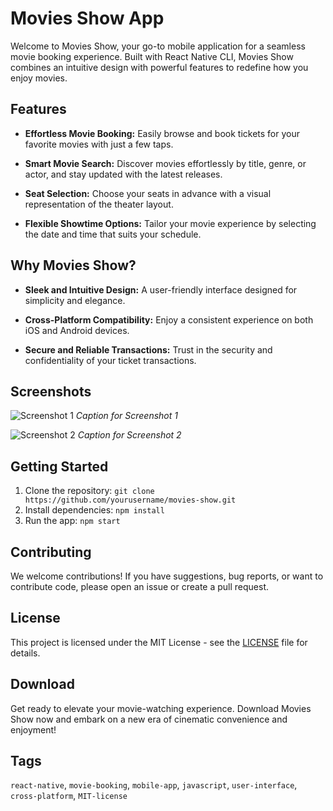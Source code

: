 # Movies Show App

Welcome to Movies Show, your go-to mobile application for a seamless movie booking experience. Built with React Native CLI, Movies Show combines an intuitive design with powerful features to redefine how you enjoy movies.

## Features

- **Effortless Movie Booking:** Easily browse and book tickets for your favorite movies with just a few taps.

- **Smart Movie Search:** Discover movies effortlessly by title, genre, or actor, and stay updated with the latest releases.

- **Seat Selection:** Choose your seats in advance with a visual representation of the theater layout.

- **Flexible Showtime Options:** Tailor your movie experience by selecting the date and time that suits your schedule.

## Why Movies Show?

- **Sleek and Intuitive Design:** A user-friendly interface designed for simplicity and elegance.

- **Cross-Platform Compatibility:** Enjoy a consistent experience on both iOS and Android devices.

- **Secure and Reliable Transactions:** Trust in the security and confidentiality of your ticket transactions.

## Screenshots

![Screenshot 1](screenshots/screenshot1.png)
*Caption for Screenshot 1*

![Screenshot 2](screenshots/screenshot2.png)
*Caption for Screenshot 2*

## Getting Started

1. Clone the repository: `git clone https://github.com/yourusername/movies-show.git`
2. Install dependencies: `npm install`
3. Run the app: `npm start`

## Contributing

We welcome contributions! If you have suggestions, bug reports, or want to contribute code, please open an issue or create a pull request.

## License

This project is licensed under the MIT License - see the [LICENSE](LICENSE) file for details.

## Download

Get ready to elevate your movie-watching experience. Download Movies Show now and embark on a new era of cinematic convenience and enjoyment!

## Tags

`react-native`, `movie-booking`, `mobile-app`, `javascript`, `user-interface`, `cross-platform`, `MIT-license`
